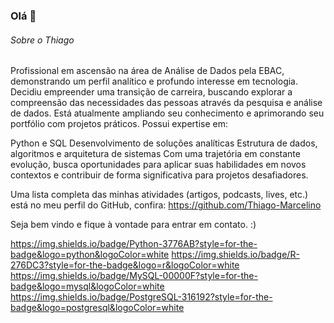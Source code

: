 ### Olá 👋


###### Sobre o Thiago

Profissional em ascensão na área de Análise de Dados pela EBAC, demonstrando um perfil analítico e profundo interesse em tecnologia. Decidiu empreender uma transição de carreira, buscando explorar a compreensão das necessidades das pessoas através da pesquisa e análise de dados. Está atualmente ampliando seu conhecimento e aprimorando seu portfólio com projetos práticos. Possui expertise em:

Python e SQL
Desenvolvimento de soluções analíticas
Estrutura de dados, algoritmos e arquitetura de sistemas
Com uma trajetória em constante evolução, busca oportunidades para aplicar suas habilidades em novos contextos e contribuir de forma significativa para projetos desafiadores.


Uma lista completa das minhas atividades (artigos, podcasts, lives, etc.) está no meu perfil do GitHub, confira: https://github.com/Thiago-Marcelino

Seja bem vindo e fique à vontade para entrar em contato. :)


https://img.shields.io/badge/Python-3776AB?style=for-the-badge&logo=python&logoColor=white
https://img.shields.io/badge/R-276DC3?style=for-the-badge&logo=r&logoColor=white
https://img.shields.io/badge/MySQL-00000F?style=for-the-badge&logo=mysql&logoColor=white
https://img.shields.io/badge/PostgreSQL-316192?style=for-the-badge&logo=postgresql&logoColor=white
